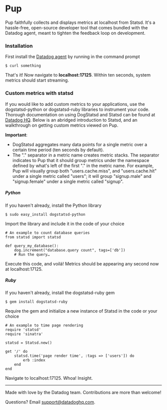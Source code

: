 # Pup

Pup faithfully collects and displays metrics at localhost from Statsd. It's a hassle-free, open-source developer tool that comes bundled with the Datadog agent, meant to tighten the feedback loop on development.

### Installation

First install the [Datadog agent]() by running in the command prompt

    $ curl something
    
That's it! Now navigate to **localhost:17125**. Within ten seconds, system metrics should start streaming.

### Custom metrics with statsd

If you would like to add custom metrics to your applications, use the dogstatsd-python or dogstatsd-ruby libraries to instrument your code. Thorough documentation on using DogStatsd and Statsd can be found at [Datadog HQ](http://api.datadoghq.com/guides/dogstatsd/). Below is an abridged introduction to Statsd, and an walkthrough on getting custom metrics viewed on Pup.

__Important__: 

- DogStatsd aggregates many data points for a single metric over a certain time period (ten seconds by default). 
- The "." separator in a metric name creates metric stacks. The separator indicates to Pup that it should group metrics under the namespace defined by what's left of the first "." in the metric name. For example, Pup will visually group both "users.cache.miss", and "users.cache.hit" under a single metric called "users"; it will group "signup.male" and "signup.female" under a single metric called "signup".

##### Python

If you haven't already, install the Python library

    $ sudo easy_install dogstatsd-python
    
Import the library and include it in the code of your choice

    # An example to count database queries
    from statsd import statsd
    
    def query_my_database():
    	dog.increment("database.query count", tags=['db'])
    	# Run the query…
    	
Execute this code, and voilá! Metrics should be appearing any second now at localhost:17125.

##### Ruby

If you haven't already, install the dogstatsd-ruby gem

    $ gem install dogstatsd-ruby
    
Require the gem and initialize a new instance of Statsd in the code or your choice

    # An example to time page rendering
    require 'statsd'
    require 'sinatra'
    
    statsd = Statsd.new()
    
    get '/' do
    	statsd.time('page render time', :tags => ['users']) do
    		erb :index
    	end
    end
    
Navigate to localhost:17125. Whoa! Insight.

-----------------------------------
Made with love by the Datadog team. Contributions are more than welcome!

Questions? Email [support@datadoghq.com](support@datadoghq.com).